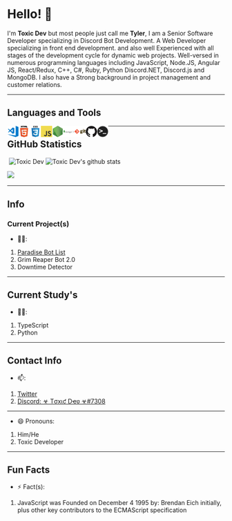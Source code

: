 # Hello! 👋
I'm **Toxic Dev** but most people just call me **Tyler**, I am a Senior Software Developer specializing in Discord Bot Development. A Web Developer specializing in front end development. 
and also well Experienced with all stages of the development cycle for dynamic web projects. Well-versed in numerous programming languages including JavaScript, Node.JS, Angular JS, React/Redux, C++, C#, Ruby, Python Discord.NET, Discord.js and MongoDB. I also have a Strong background in project management and customer relations.

---

## Languages and Tools
<img align="left" alt="Visual Studio Code" width="26px" src="https://raw.githubusercontent.com/github/explore/80688e429a7d4ef2fca1e82350fe8e3517d3494d/topics/visual-studio-code/visual-studio-code.png" />
<img align="left" alt="HTML5" width="26px" src="https://raw.githubusercontent.com/github/explore/80688e429a7d4ef2fca1e82350fe8e3517d3494d/topics/html/html.png" />
<img align="left" alt="CSS3" width="26px" src="https://raw.githubusercontent.com/github/explore/80688e429a7d4ef2fca1e82350fe8e3517d3494d/topics/css/css.png" />
<img align="left" alt="JavaScript" width="26px" src="https://raw.githubusercontent.com/github/explore/80688e429a7d4ef2fca1e82350fe8e3517d3494d/topics/javascript/javascript.png" />
<img align="left" alt="Node.js" width="26px" src="https://raw.githubusercontent.com/github/explore/80688e429a7d4ef2fca1e82350fe8e3517d3494d/topics/nodejs/nodejs.png" />
<img align="left" alt="MongoDB" width="26px" src="https://raw.githubusercontent.com/github/explore/80688e429a7d4ef2fca1e82350fe8e3517d3494d/topics/mongodb/mongodb.png" />
<img align="left" alt="Git" width="26px" src="https://raw.githubusercontent.com/github/explore/80688e429a7d4ef2fca1e82350fe8e3517d3494d/topics/git/git.png" />
<img align="left" alt="GitHub" width="26px" src="https://raw.githubusercontent.com/github/explore/78df643247d429f6cc873026c0622819ad797942/topics/github/github.png" />
<img align="left" alt="Terminal" width="26px" src="https://raw.githubusercontent.com/github/explore/80688e429a7d4ef2fca1e82350fe8e3517d3494d/topics/terminal/terminal.png" />

---

## GitHub Statistics
<p>&nbsp;<img align="center" src="https://github-readme-stats.vercel.app/api?username=TheRealToxicDev&show_icons=true&theme=dracula" alt="Toxic Dev" height="200"/>
<img align="center" src="https://github-readme-stats.vercel.app/api/top-langs/?username=TheRealToxicDev&hide=lua&theme=dracula" alt="Toxic Dev's github stats"/>
<div><img src="https://github-profile-trophy.vercel.app/?username=TheRealToxicDev&theme=dracula" width="1200"></div></p>

--- 

## Info

### Current Project(s)
- 👨‍💻:  
1. [Paradise Bot List](https://paradisebots.net)  
2. Grim Reaper Bot 2.0
3. Downtime Detector

---

## Current Study's
  - 👨‍🏫:
1. TypeScript
2. Python

---

## Contact Info
- 📫: 
1. [Twitter](https://twitter.com/TheRealToxicDev)
2. [Discord: ☣ Tσxιƈ Dҽʋ ☣#7308](https://discord.gg/MsWT8awvBZ)

---

- 😄 Pronouns: 
1. Him/He
2. Toxic Developer

---

## Fun Facts
- ⚡ Fact(s): 
1. JavaScript was Founded on December 4 1995 by: Brendan Eich initially, plus other key contributors to the ECMAScript specification
